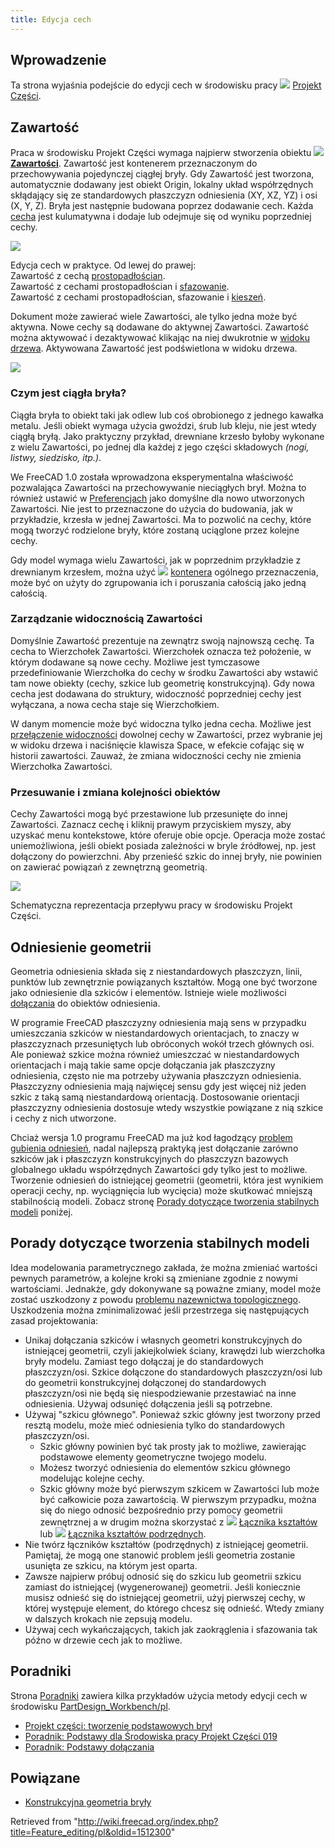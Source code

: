 ```yaml
---
title: Edycja cech
---
```

## Wprowadzenie

Ta strona wyjaśnia podejście do edycji cech w środowisku pracy ![](/images/Workbench_PartDesign.svg) [Projekt Części](/PartDesign_Workbench/pl "PartDesign Workbench/pl").

## Zawartość

Praca w środowisku Projekt Części wymaga najpierw stworzenia obiektu ![](/images/PartDesign_Body.svg) **[Zawartości](/PartDesign_Body/pl "PartDesign Body/pl")**. Zawartość jest kontenerem przeznaczonym do przechowywania pojedynczej ciągłej bryły. Gdy Zawartość jest tworzona, automatycznie dodawany jest obiekt Origin, lokalny układ współrzędnych skłądający się ze standardowych płaszczyzn odniesienia (XY, XZ, YZ) i osi (X, Y, Z). Bryła jest następnie budowana poprzez dodawanie cech. Każda [cecha](/PartDesign_Feature/pl "PartDesign Feature/pl") jest kulumatywna i dodaje lub odejmuje się od wyniku poprzedniej cechy.

![](/images/PartDesign_Feature_example.png)

Edycja cech w praktyce. Od lewej do prawej:  
Zawartość z cechą [prostopadłościan](/PartDesign_AdditiveBox/pl "PartDesign AdditiveBox/pl").  
Zawartość z cechami prostopadłościan i [sfazowanie](/PartDesign_Chamfer/pl "PartDesign Chamfer/pl").  
Zawartość z cechami prostopadłościan, sfazowanie i [kieszeń](/PartDesign_Pocket/pl "PartDesign Pocket/pl").

Dokument może zawierać wiele Zawartości, ale tylko jedna może być aktywna. Nowe cechy są dodawane do aktywnej Zawartości. Zawartość można aktywować i dezaktywować klikając na niej dwukrotnie w [widoku drzewa](/Tree_view/pl "Tree view/pl"). Aktywowana Zawartość jest podświetlona w widoku drzewa.

![](/images/PartDesign_Body_tree.png)

### Czym jest ciągła bryła?

Ciągła bryła to obiekt taki jak odlew lub coś obrobionego z jednego kawałka metalu. Jeśli obiekt wymaga użycia gwoździ, śrub lub kleju, nie jest wtedy ciągłą bryłą. Jako praktyczny przykład, drewniane krzesło byłoby wykonane z wielu Zawartości, po jednej dla każdej z jego części składowych *(nogi, listwy, siedzisko, itp.)*.

We FreeCAD 1.0 została wprowadzona eksperymentalna właściwość pozwalająca Zawartości na przechowywanie nieciągłych brył. Można to również ustawić w [Preferencjach](/PartDesign_Preferences/pl#Ogólne "PartDesign Preferences/pl") jako domyślne dla nowo utworzonych Zawartości. Nie jest to przeznaczone do użycia do budowania, jak w przykładzie, krzesła w jednej Zawartości. Ma to pozwolić na cechy, które mogą tworzyć rodzielone bryły, które zostaną uciąglone przez kolejne cechy.

Gdy model wymaga wielu Zawartości, jak w poprzednim przykładzie z drewnianym krzesłem, można użyć ![](/images/Std_Part.svg) [kontenera](/Std_Part/pl "Std Part/pl") ogólnego przeznaczenia, może być on użyty do zgrupowania ich i poruszania całością jako jedną całością.

### Zarządzanie widocznością Zawartości

Domyślnie Zawartość prezentuje na zewnątrz swoją najnowszą cechę. Ta cecha to Wierzchołek Zawartości. Wierzchołek oznacza też położenie, w którym dodawane są nowe cechy. Możliwe jest tymczasowe przedefiniowanie Wierzchołka do cechy w środku Zawartości aby wstawić tam nowe obiekty (cechy, szkice lub geometrię konstrukcyjną). Gdy nowa cecha jest dodawana do struktury, widoczność poprzedniej cechy jest wyłączana, a nowa cecha staje się Wierzchołkiem.

W danym momencie może być widoczna tylko jedna cecha. Możliwe jest [przełączenie widoczności](/Std_ToggleVisibility/pl "Std ToggleVisibility/pl") dowolnej cechy w Zawartości, przez wybranie jej w widoku drzewa i naciśnięcie klawisza Space, w efekcie cofając się w historii zawartości. Zauważ, że zmiana widoczności cechy nie zmienia Wierzchołka Zawartości.

### Przesuwanie i zmiana kolejności obiektów

Cechy Zawartości mogą być przestawione lub przesunięte do innej Zawartości. Zaznacz cechę i kliknij prawym przyciskiem myszy, aby uzyskać menu kontekstowe, które oferuje obie opcje. Operacja może zostać uniemożliwiona, jeśli obiekt posiada zależności w bryle źródłowej, np. jest dołączony do powierzchni. Aby przenieść szkic do innej bryły, nie powinien on zawierać powiązań z zewnętrzną geometrią.

![](/images/PartDesign_workflow.svg)

Schematyczna reprezentacja przepływu pracy w środowisku Projekt Części.

## Odniesienie geometrii

Geometria odniesienia składa się z niestandardowych płaszczyzn, linii, punktów lub zewnętrznie powiązanych kształtów. Mogą one być tworzone jako odniesienie dla szkiców i elementów. Istnieje wiele możliwości [dołączania](/Part_EditAttachment/pl "Part EditAttachment/pl") do obiektów odniesienia.

W programie FreeCAD płaszczyzny odniesienia mają sens w przypadku umieszczania szkiców w niestandardowych orientacjach, to znaczy w płaszczyznach przesuniętych lub obróconych wokół trzech głównych osi. Ale ponieważ szkice można również umieszczać w niestandardowych orientacjach i mają takie same opcje dołączania jak płaszczyzny odniesienia, często nie ma potrzeby używania płaszczyzn odniesienia. Płaszczyzny odniesienia mają najwięcej sensu gdy jest więcej niż jeden szkic z taką samą niestandardową orientacją. Dostosowanie orientacji płaszczyzny odniesienia dostosuje wtedy wszystkie powiązane z nią szkice i cechy z nich utworzone.

Chciaż wersja 1.0 programu FreeCAD ma już kod łagodzący [problem gubienia odniesień](/Topological_naming_problem/pl "Topological naming problem/pl"), nadal najlepszą praktyką jest dołączanie zarówno szkiców jak i płaszczyzn konstrukcyjnych do płaszczyzn bazowych globalnego układu współrzędnych Zawartości gdy tylko jest to możliwe. Tworzenie odniesień do istniejącej geometrii (geometrii, która jest wynikiem operacji cechy, np. wyciągnięcia lub wycięcia) może skutkować mniejszą stabilnością modeli. Zobacz stronę [Porady dotyczące tworzenia stabilnych modeli](#Porady_dotyczące_tworzenia_stabilnych_modeli) poniżej.

## Porady dotyczące tworzenia stabilnych modeli

Idea modelowania parametrycznego zakłada, że można zmieniać wartości pewnych parametrów, a kolejne kroki są zmieniane zgodnie z nowymi wartościami. Jednakże, gdy dokonywane są poważne zmiany, model może zostać uszkodzony z powodu [problemu nazewnictwa topologicznego](/Topological_naming_problem/pl "Topological naming problem/pl"). Uszkodzenia można zminimalizować jeśli przestrzega się następujących zasad projektowania:

* Unikaj dołączania szkiców i własnych geometri konstrukcyjnych do istniejącej geometrii, czyli jakiejkolwiek ściany, krawędzi lub wierzchołka bryły modelu. Zamiast tego dołączaj je do standardowych płaszczyzn/osi. Szkice dołączone do standardowych płaszczyzn/osi lub do geometrii konstrukcyjnej dołączonej do standardowych płaszczyzn/osi nie będą się niespodziewanie przestawiać na inne odniesienia. Używaj odsunięć dołączenia jeśli są potrzebne.
* Używaj "szkicu głównego". Ponieważ szkic główny jest tworzony przed resztą modelu, może mieć odniesienia tylko do standardowych płaszczyzn/osi.
  + Szkic główny powinien być tak prosty jak to możliwe, zawierając podstawowe elementy geometryczne twojego modelu.
  + Możesz tworzyć odniesienia do elementów szkicu głównego modelując kolejne cechy.
  + Szkic główny może być pierwszym szkicem w Zawartości lub może być całkowicie poza zawartością. W pierwszym przypadku, można się do niego odnosić bezpośrednio przy pomocy geometrii zewnętrznej a w drugim można skorzystać z ![](/images/PartDesign_ShapeBinder.svg) [Łącznika kształtów](/PartDesign_ShapeBinder/pl "PartDesign ShapeBinder/pl") lub ![](/images/PartDesign_SubShapeBinder.svg) [Łącznika kształtów podrzędnych](/PartDesign_SubShapeBinder/pl "PartDesign SubShapeBinder/pl").
* Nie twórz łączników kształtów (podrzędnych) z istniejącej geometrii. Pamiętaj, że mogą one stanowić problem jeśli geometria zostanie usunięta ze szkicu, na którym jest oparta.
* Zawsze najpierw próbuj odnosić się do szkicu lub geometrii szkicu zamiast do istniejącej (wygenerowanej) geometrii. Jeśli koniecznie musisz odnieść się do istniejącej geometrii, użyj pierwszej cechy, w której występuje element, do którego chcesz się odnieść. Wtedy zmiany w dalszych krokach nie zepsują modelu.
* Używaj cech wykańczających, takich jak zaokrąglenia i sfazowania tak późno w drzewie cech jak to możliwe.

## Poradniki

Strona [Poradniki](/Tutorials/pl "Tutorials/pl") zawiera kilka przykładów użycia metody edycji cech w środowisku [PartDesign\_Workbench/pl](/PartDesign_Workbench/pl "PartDesign Workbench/pl").

* [Projekt części: tworzenie podstawowych brył](/Creating_a_simple_part_with_PartDesign/pl "Creating a simple part with PartDesign/pl")
* [Poradnik: Podstawy dla Środowiska pracy Projekt Części 019](/Basic_Part_Design_Tutorial_019/pl "Basic Part Design Tutorial 019/pl")
* [Poradnik: Podstawy dołączania](/Basic_Attachment_Tutorial/pl "Basic Attachment Tutorial/pl")

## Powiązane

* [Konstrukcyjna geometria bryły](/Constructive_solid_geometry/pl "Constructive solid geometry/pl")

Retrieved from "<http://wiki.freecad.org/index.php?title=Feature_editing/pl&oldid=1512300>"